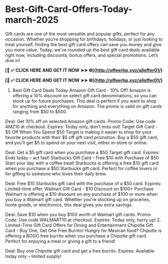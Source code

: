 # Best-Gift-Card-Offers-Today-march-2025
Gift cards are one of the most versatile and popular gifts, perfect for any occasion. Whether you’re shopping for birthdays, holidays, or just looking to treat yourself, finding the best gift card offers can save you money and give you more value. Today, we’ve rounded up the best gift card deals available right now, including discounts, bonus offers, and special promotions. Let’s dive in!

**[📌 ✅ CLICK HERE AND GET IT NOW ➤➤ 🌐]{http://offeerhp.xyz/alloffer01/}**

**[📌 ✅ CLICK HERE AND GET IT NOW ➤➤ 🌐]{http://offeerhp.xyz/alloffer01/}**
  
1. Best Gift Card Deals Today
Amazon Gift Card - 10% Off!
Amazon is offering a 10% discount on select gift card denominations, so you can stock up for future purchases. This deal is perfect if you want to shop for anything and everything on Amazon. The promo is valid on gift cards ranging from $50 to $500.

Deal: Get 10% off on selected Amazon gift cards.
Promo Code: Use code AMZ10 at checkout.
Expires: Today only, don’t miss out!
Target Gift Card - $5 Off When You Spend $50
Target is making it easier to shop for your favorite products with their $5 off gift card promotion. Buy a $50 gift card, and you’ll get $5 to spend on your next visit, either in-store or online.

Deal: Get a $5 gift card when you purchase a $50 Target gift card.
Expires: Ends today – act fast!
Starbucks Gift Card - Free $10 with Purchase of $50
Start your day with a coffee treat! Starbucks is offering a free $10 gift card when you purchase a $50 Starbucks gift card. Perfect for coffee lovers or for gifting to someone who loves their daily brew.

Deal: Free $10 Starbucks gift card with the purchase of a $50 card.
Expires: Limited-time offer.
Walmart Gift Card - $10 Discount on $100+ Purchase
Walmart is offering a $10 discount on any purchase of $100 or more when you buy a Walmart gift card. Whether you're stocking up on groceries, home goods, or electronics, this deal gives you extra savings.

Deal: Save $10 when you buy $100 worth of Walmart gift cards.
Promo Code: Use code WALMART10 at checkout.
Expires: Today only, hurry up!
2. Limited-Time Gift Card Offers for Dining and Entertainment
Chipotle Gift Card - Buy One, Get One Free Burrito!
Hungry for Mexican food? Chipotle is offering a BOGO free burrito when you purchase a Chipotle gift card. Perfect for enjoying a meal or giving a gift to a friend!

Deal: Buy one Chipotle gift card and get a free burrito.
Expires: Available today only – limited supply!

